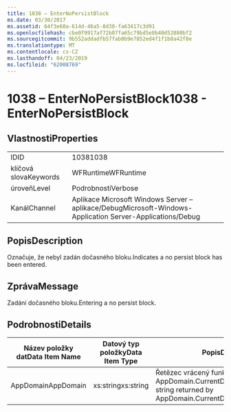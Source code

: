 ```yaml
---
title: 1038 – EnterNoPersistBlock
ms.date: 03/30/2017
ms.assetid: 64f3e60a-614d-46a5-8d30-fa63417c3d91
ms.openlocfilehash: cbe0f9917af72b07fa65c79bd5e8b40d52880bf2
ms.sourcegitcommit: 9b552addadfb57fab0b9e7852ed4f1f1b8a42f8e
ms.translationtype: MT
ms.contentlocale: cs-CZ
ms.lasthandoff: 04/23/2019
ms.locfileid: "62008769"
---
```

# <a name="1038---enternopersistblock"></a><span data-ttu-id="ab8a3-102">1038 – EnterNoPersistBlock</span><span class="sxs-lookup"><span data-stu-id="ab8a3-102">1038 - EnterNoPersistBlock</span></span>
## <a name="properties"></a><span data-ttu-id="ab8a3-103">Vlastnosti</span><span class="sxs-lookup"><span data-stu-id="ab8a3-103">Properties</span></span>  
  
|||  
|-|-|  
|<span data-ttu-id="ab8a3-104">ID</span><span class="sxs-lookup"><span data-stu-id="ab8a3-104">ID</span></span>|<span data-ttu-id="ab8a3-105">1038</span><span class="sxs-lookup"><span data-stu-id="ab8a3-105">1038</span></span>|  
|<span data-ttu-id="ab8a3-106">klíčová slova</span><span class="sxs-lookup"><span data-stu-id="ab8a3-106">Keywords</span></span>|<span data-ttu-id="ab8a3-107">WFRuntime</span><span class="sxs-lookup"><span data-stu-id="ab8a3-107">WFRuntime</span></span>|  
|<span data-ttu-id="ab8a3-108">úroveň</span><span class="sxs-lookup"><span data-stu-id="ab8a3-108">Level</span></span>|<span data-ttu-id="ab8a3-109">Podrobnosti</span><span class="sxs-lookup"><span data-stu-id="ab8a3-109">Verbose</span></span>|  
|<span data-ttu-id="ab8a3-110">Kanál</span><span class="sxs-lookup"><span data-stu-id="ab8a3-110">Channel</span></span>|<span data-ttu-id="ab8a3-111">Aplikace Microsoft Windows Server – aplikace/Debug</span><span class="sxs-lookup"><span data-stu-id="ab8a3-111">Microsoft-Windows-Application Server-Applications/Debug</span></span>|  
  
## <a name="description"></a><span data-ttu-id="ab8a3-112">Popis</span><span class="sxs-lookup"><span data-stu-id="ab8a3-112">Description</span></span>  
 <span data-ttu-id="ab8a3-113">Označuje, že nebyl zadán dočasného bloku.</span><span class="sxs-lookup"><span data-stu-id="ab8a3-113">Indicates a no persist block has been entered.</span></span>  
  
## <a name="message"></a><span data-ttu-id="ab8a3-114">Zpráva</span><span class="sxs-lookup"><span data-stu-id="ab8a3-114">Message</span></span>  
 <span data-ttu-id="ab8a3-115">Zadání dočasného bloku.</span><span class="sxs-lookup"><span data-stu-id="ab8a3-115">Entering a no persist block.</span></span>  
  
## <a name="details"></a><span data-ttu-id="ab8a3-116">Podrobnosti</span><span class="sxs-lookup"><span data-stu-id="ab8a3-116">Details</span></span>  
  
|<span data-ttu-id="ab8a3-117">Název položky dat</span><span class="sxs-lookup"><span data-stu-id="ab8a3-117">Data Item Name</span></span>|<span data-ttu-id="ab8a3-118">Datový typ položky</span><span class="sxs-lookup"><span data-stu-id="ab8a3-118">Data Item Type</span></span>|<span data-ttu-id="ab8a3-119">Popis</span><span class="sxs-lookup"><span data-stu-id="ab8a3-119">Description</span></span>|  
|--------------------|--------------------|-----------------|  
|<span data-ttu-id="ab8a3-120">AppDomain</span><span class="sxs-lookup"><span data-stu-id="ab8a3-120">AppDomain</span></span>|<span data-ttu-id="ab8a3-121">xs:string</span><span class="sxs-lookup"><span data-stu-id="ab8a3-121">xs:string</span></span>|<span data-ttu-id="ab8a3-122">Řetězec vrácený funkcí AppDomain.CurrentDomain.FriendlyName.</span><span class="sxs-lookup"><span data-stu-id="ab8a3-122">The string returned by AppDomain.CurrentDomain.FriendlyName.</span></span>|
